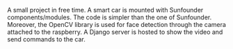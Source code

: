 A small project in free time. A smart car is mounted with Sunfounder components/modules. 
The code is simpler than the one of Sunfounder.
Moreover, the OpenCV library is used for face detection through the camera attached to the raspberry.
A Django server is hosted to show the video and send commands to the car.
